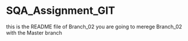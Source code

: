 # SQA_Assignment_GIT
this is the README file of Branch_02
you are going to merege Branch_02 with the Master branch
